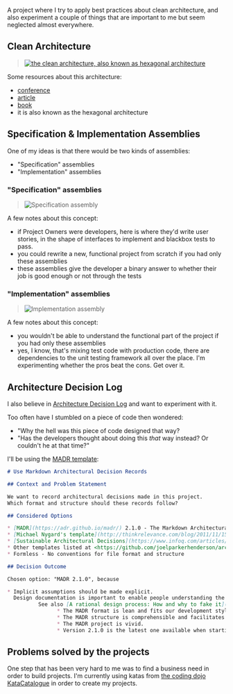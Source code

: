 A project where I try to apply best practices about clean architecture, and also experiment a couple of things that are important to me but seem neglected almost everywhere.

## Clean Architecture
>[![the clean architecture, also known as hexagonal architecture](https://melandel.github.io/resources/clean_architecture/diagram.png)](https://melandel.github.io/resources/clean_architecture/conference.html)

Some resources about this architecture:
* [conference](https://melandel.github.io/resources/clean_architecture/conference.html)
* [article](https://melandel.github.io/resources/clean_architecture/article.html)
* [book](https://melandel.github.io/resources/clean_architecture/book.html)
* it is also known as the hexagonal architecture 

## Specification & Implementation Assemblies
One of my ideas is that there would be two kinds of assemblies:
* "Specification" assemblies
* "Implementation" assemblies

### "Specification" assemblies
>![Specification assembly](https://melandel.github.io/resources/specifications/specification_assemblies.svg)

A few notes about this concept:
* if Project Owners were developers, here is where they'd write user stories, in the shape of interfaces to implement and blackbox tests to pass.
* you could rewrite a new, functional project from scratch if you had only these assemblies
* these assemblies give the developer a binary answer to whether their job is good enough or not through the tests

### "Implementation" assemblies
>![Implementation assembly](https://melandel.github.io/resources/specifications/implementation_assemblies.svg)

A few notes about this concept:
* you wouldn't be able to understand the functional part of the project if you had only these assemblies
* yes, I know, that's mixing test code with production code, there are dependencies to the unit testing framework all over the place. I'm experimenting whether the pros beat the cons. Get over it.

## Architecture Decision Log
I also believe in [Architecture Decision Log](https://melandel.github.io/resources/doc/architecture/architecture_decision_log.html) and want to experiment with it.

Too often have I stumbled on a piece of code then wondered:
* "Why the hell was this piece of code designed that way?
* "Has the developers thought about doing this _that_ way instead? Or couldn't he at that time?"

I'll be using the [MADR template](https://melandel.github.io/resources/doc/architecture/architecture_decision_record_template_(MADR).html):
```markdown
# Use Markdown Architectural Decision Records

## Context and Problem Statement

We want to record architectural decisions made in this project.
Which format and structure should these records follow?

## Considered Options

* [MADR](https://adr.github.io/madr/) 2.1.0 - The Markdown Architectural Decision Records
* [Michael Nygard's template](http://thinkrelevance.com/blog/2011/11/15/documenting-architecture-decisions) - The first incarnation of the term "ADR"
* [Sustainable Architectural Decisions](https://www.infoq.com/articles/sustainable-architectural-design-decisions) - The Y-Statements
* Other templates listed at <https://github.com/joelparkerhenderson/architecture_decision_record>
* Formless - No conventions for file format and structure

## Decision Outcome

Chosen option: "MADR 2.1.0", because

* Implicit assumptions should be made explicit.
  Design documentation is important to enable people understanding the decisions later on.
		  See also [A rational design process: How and why to fake it](https://doi.org/10.1109/TSE.1986.6312940).
				* The MADR format is lean and fits our development style.
				* The MADR structure is comprehensible and facilitates usage & maintenance.
				* The MADR project is vivid.
				* Version 2.1.0 is the latest one available when starting to document ADRs.
```

## Problems solved by the projects
One step that has been very hard to me was to find a business need in order to build projects. I'm currently using katas from [the coding dojo KataCatalogue](https://melandel.github.io/resources/katas/katalogue.html) in order to create my projects.
